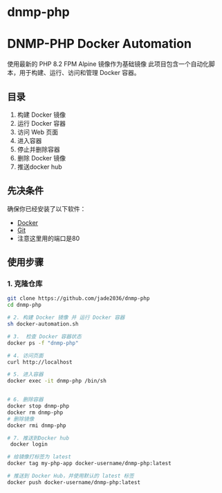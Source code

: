# dnmp-php

# DNMP-PHP Docker Automation
使用最新的 PHP 8.2 FPM Alpine 镜像作为基础镜像
此项目包含一个自动化脚本，用于构建、运行、访问和管理 Docker 容器。

## 目录

1. 构建 Docker 镜像
2. 运行 Docker 容器
3. 访问 Web 页面
4. 进入容器
5. 停止并删除容器
6. 删除 Docker 镜像
7. 推送docker hub

## 先决条件

确保你已经安装了以下软件：

- [Docker](https://docs.docker.com/get-docker/)
- [Git](https://git-scm.com/)
- 注意这里用的端口是80

## 使用步骤

### 1. 克隆仓库
```sh
git clone https://github.com/jade2036/dnmp-php
cd dnmp-php

# 2. 构建 Docker 镜像 并 运行 Docker 容器
sh docker-automation.sh

# 3.  检查 Docker 容器状态
docker ps -f "dnmp-php"

# 4. 访问页面
curl http://localhost

# 5. 进入容器
docker exec -it dnmp-php /bin/sh


# 6. 删除容器
docker stop dnmp-php
docker rm dnmp-php
# 删除镜像
docker rmi dnmp-php

# 7. 推送到Docker hub
 docker login

# 给镜像打标签为 latest
docker tag my-php-app docker-username/dnmp-php:latest

# 推送到 Docker Hub，并使用默认的 latest 标签
docker push docker-username/dnmp-php:latest


